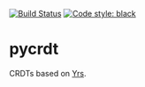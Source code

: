[![Build Status](https://github.com/davidbrochart/pycrdt/workflows/Tests/badge.svg)](https://github.com/davidbrochart/pycrdt/actions)
[![Code style: black](https://img.shields.io/badge/code%20style-black-000000.svg)](https://github.com/psf/black)

# pycrdt

CRDTs based on [Yrs](https://github.com/y-crdt/y-crdt).
